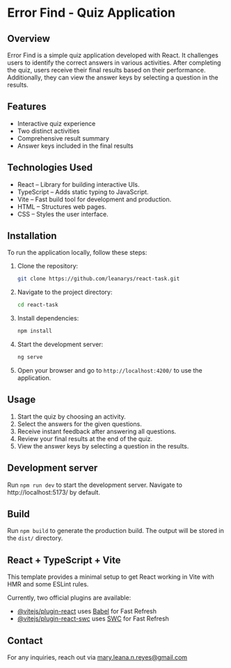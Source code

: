 # Error Find - Quiz Application

## Overview

Error Find is a simple quiz application developed with React. It challenges users to identify the correct answers in various activities. After completing the quiz, users receive their final results based on their performance. Additionally, they can view the answer keys by selecting a question in the results.

## Features

- Interactive quiz experience
- Two distinct activities
- Comprehensive result summary
- Answer keys included in the final results

## Technologies Used

- React – Library for building interactive UIs.
- TypeScript – Adds static typing to JavaScript.
- Vite – Fast build tool for development and production.
- HTML – Structures web pages.
- CSS – Styles the user interface.

## Installation

To run the application locally, follow these steps:

1. Clone the repository:
   ```bash
   git clone https://github.com/leanarys/react-task.git
   ```
2. Navigate to the project directory:
   ```bash
   cd react-task
   ```
3. Install dependencies:
   ```bash
   npm install
   ```
4. Start the development server:
   ```bash
   ng serve
   ```
5. Open your browser and go to `http://localhost:4200/` to use the application.


## Usage
1. Start the quiz by choosing an activity.
2. Select the answers for the given questions.
3. Receive instant feedback after answering all questions.
4. Review your final results at the end of the quiz.
5. View the answer keys by selecting a question in the results.


## Development server

Run `npm run dev` to start the development server. Navigate to http://localhost:5173/ by default.

## Build

Run `npm build` to generate the production build. The output will be stored in the `dist/` directory.

## React + TypeScript + Vite

This template provides a minimal setup to get React working in Vite with HMR and some ESLint rules.

Currently, two official plugins are available:

- [@vitejs/plugin-react](https://github.com/vitejs/vite-plugin-react/blob/main/packages/plugin-react/README.md) uses [Babel](https://babeljs.io/) for Fast Refresh
- [@vitejs/plugin-react-swc](https://github.com/vitejs/vite-plugin-react-swc) uses [SWC](https://swc.rs/) for Fast Refresh

## Contact

For any inquiries, reach out via mary.leana.n.reyes@gmail.com
